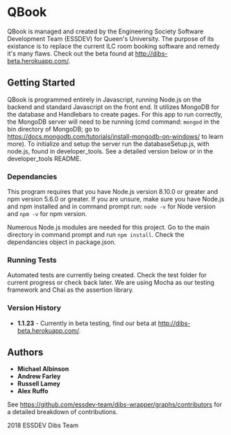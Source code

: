 # QBook

QBook is managed and created by the Engineering Society Software Development Team (ESSDEV) for Queen's University. The purpose of its existance is to replace the current ILC room booking software and remedy it's many flaws. Check out the beta found at http://dibs-beta.herokuapp.com/.

## Getting Started

QBook is programmed entirely in Javascript, running Node.js on the backend and standard Javascript on the front end. It utilizes MongoDB for the database and Handlebars to create pages. For this app to run correctly, the MongoDB server will need to be running (cmd command: `mongod` in the bin directory of MongoDB; go to https://docs.mongodb.com/tutorials/install-mongodb-on-windows/ to learn more). To initialize and setup the server run the databaseSetup.js, with node.js, found in developer_tools. See a detailed version below or in the developer_tools README.

### Dependancies

This program requires that you have Node.js version 8.10.0 or greater and npm version 5.6.0 or greater. If you are unsure, make sure you have Node.js and npm installed and in command prompt run: `node -v` for Node version and `npm -v` for npm version.

Numerous Node.js modules are needed for this project. Go to the main directory in command prompt and run `npm install`.
Check the dependancies object in package.json.

### Running Tests

Automated tests are currently being created. Check the test folder for current progress or check back later. We are using Mocha as our testing framework and Chai as the assertion library.

### Version History

* **1.1.23** - Currently in beta testing, find our beta at http://dibs-beta.herokuapp.com/.

## Authors

* **Michael Albinson**
* **Andrew Farley**
* **Russell Lamey**
* **Alex Ruffo**

See https://github.com/essdev-team/dibs-wrapper/graphs/contributors for a detailed breakdown of contributions.

2018 ESSDEV Dibs Team
